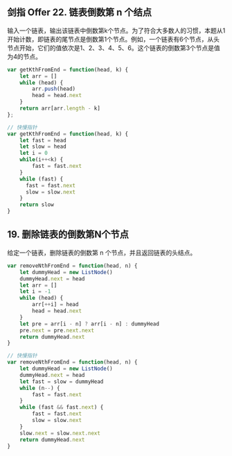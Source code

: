 ## 剑指 Offer 22. 链表倒数第 n 个结点
输入一个链表，输出该链表中倒数第k个节点。为了符合大多数人的习惯，本题从1开始计数，即链表的尾节点是倒数第1个节点。例如，一个链表有6个节点，从头节点开始，它们的值依次是1、2、3、4、5、6。这个链表的倒数第3个节点是值为4的节点。

```js
var getKthFromEnd = function(head, k) {
    let arr = []
    while (head) {
        arr.push(head)
        head = head.next
    }
    return arr[arr.length - k]
};

// 快慢指针
var getKthFromEnd = function(head, k) {
    let fast = head
    let slow = head
    let i = 0
    while(i++<k) {
        fast = fast.next
    }
  	while (fast) {
      fast = fast.next
      slow = slow.next
    }
  	return slow
}
```

## 19. 删除链表的倒数第N个节点
给定一个链表，删除链表的倒数第 n 个节点，并且返回链表的头结点。

```js
var removeNthFromEnd = function(head, n) {
    let dummyHead = new ListNode()
    dummyHead.next = head
    let arr = []
    let i = -1
    while (head) {
        arr[++i] = head
        head = head.next
    }
    let pre = arr[i - n] ? arr[i - n] : dummyHead  
    pre.next = pre.next.next
    return dummyHead.next
}

// 快慢指针
var removeNthFromEnd = function(head, n) {
    let dummyHead = new ListNode()
    dummyHead.next = head
    let fast = slow = dummyHead
    while (n--) {
        fast = fast.next
    }
    while (fast && fast.next) {
        fast = fast.next
        slow = slow.next
    }
    slow.next = slow.next.next
    return dummyHead.next
}
```